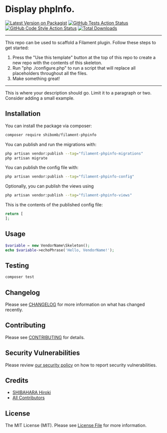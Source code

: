 # Display phpInfo.

[![Latest Version on Packagist](https://img.shields.io/packagist/v/shibomb/filament-phpinfo.svg?style=flat-square)](https://packagist.org/packages/shibomb/filament-phpinfo)
[![GitHub Tests Action Status](https://img.shields.io/github/actions/workflow/status/shibomb/filament-phpinfo/run-tests.yml?branch=main&label=tests&style=flat-square)](https://github.com/shibomb/filament-phpinfo/actions?query=workflow%3Arun-tests+branch%3Amain)
[![GitHub Code Style Action Status](https://img.shields.io/github/actions/workflow/status/shibomb/filament-phpinfo/fix-php-code-style-issues.yml?branch=main&label=code%20style&style=flat-square)](https://github.com/shibomb/filament-phpinfo/actions?query=workflow%3A"Fix+PHP+code+style+issues"+branch%3Amain)
[![Total Downloads](https://img.shields.io/packagist/dt/shibomb/filament-phpinfo.svg?style=flat-square)](https://packagist.org/packages/shibomb/filament-phpinfo)

<!--delete-->
---
This repo can be used to scaffold a Filament plugin. Follow these steps to get started:

1. Press the "Use this template" button at the top of this repo to create a new repo with the contents of this skeleton.
2. Run "php ./configure.php" to run a script that will replace all placeholders throughout all the files.
3. Make something great!
---
<!--/delete-->

This is where your description should go. Limit it to a paragraph or two. Consider adding a small example.

## Installation

You can install the package via composer:

```bash
composer require shibomb/filament-phpinfo
```

You can publish and run the migrations with:

```bash
php artisan vendor:publish --tag="filament-phpinfo-migrations"
php artisan migrate
```

You can publish the config file with:

```bash
php artisan vendor:publish --tag="filament-phpinfo-config"
```

Optionally, you can publish the views using

```bash
php artisan vendor:publish --tag="filament-phpinfo-views"
```

This is the contents of the published config file:

```php
return [
];
```

## Usage

```php
$variable = new VendorName\Skeleton();
echo $variable->echoPhrase('Hello, VendorName!');
```

## Testing

```bash
composer test
```

## Changelog

Please see [CHANGELOG](CHANGELOG.md) for more information on what has changed recently.

## Contributing

Please see [CONTRIBUTING](.github/CONTRIBUTING.md) for details.

## Security Vulnerabilities

Please review [our security policy](../../security/policy) on how to report security vulnerabilities.

## Credits

- [SHIBAHARA Hiroki](https://github.com/shibomb)
- [All Contributors](../../contributors)

## License

The MIT License (MIT). Please see [License File](LICENSE.md) for more information.
